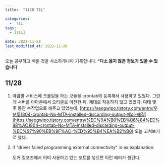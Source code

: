 ```yaml
---
title:  "1128 TIL" 

categories:
  -  TIL
tags:
  - [TIL]

date: 2022-11-28
last_modified_at: 2022-11-28
---
```


오늘 공부하고 배운 것을 사소하게나마 기록합니다. 
***다소 옳지 않은 정보가 있을 수 있습니다**

## 11/28

1. 아람별 서비스에 크롤링을 하는 모듈을 crontab에 등록해서 사용하고 있었다. 그런데 서버를 아마존에서 오라클로 이전한 뒤, 제대로 작동하지 않고 있었다. 여태 몇 주 동안 수작업으로 해주고 있었는데, [https://seogwipo.tistory.com/entry/우분투1804-crontab-No-MTA-installed-discarding-output-에러-해결](https://seogwipo.tistory.com/entry/%EC%9A%B0%EB%B6%84%ED%88%AC1804-crontab-No-MTA-installed-discarding-output-%EC%97%90%EB%9F%AC-%ED%95%B4%EA%B2%B0) 오늘 고쳐보기로 했다. 
2. if "driver failed programming external connectivity" in ex.explanation:
    
    도커 컴포즈에서 이미 사용하고 있는 포트를 넣으면 이런 에러가 생긴다.